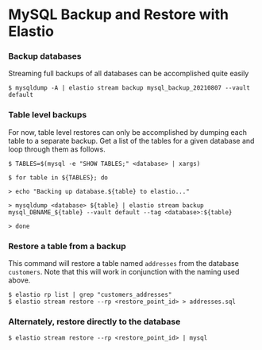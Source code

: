 # MySQL Backup and Restore with Elastio

### Backup databases

Streaming full backups of all databases can be accomplished quite easily

`$ mysqldump -A | elastio stream backup mysql_backup_20210807 --vault default`

### Table level backups

For now, table level restores can only be accomplished by dumping each table to a separate backup.  Get a list of the tables for a given database and loop through them as follows.

```
$ TABLES=$(mysql -e "SHOW TABLES;" <database> | xargs)

$ for table in ${TABLES}; do

> echo "Backing up database.${table} to elastio..."

> mysqldump <database> ${table} | elastio stream backup mysql_DBNAME_${table} --vault default --tag <database>:${table}

> done
```

### Restore a table from a backup

This command will restore a table named `addresses` from the database `customers`.  Note that this will work in conjunction with the naming used above.
```
$ elastio rp list | grep "customers_addresses"
$ elastio stream restore --rp <restore_point_id> > addresses.sql
```

### Alternately, restore directly to the database

```
$ elastio stream restore --rp <restore_point_id> | mysql
```



